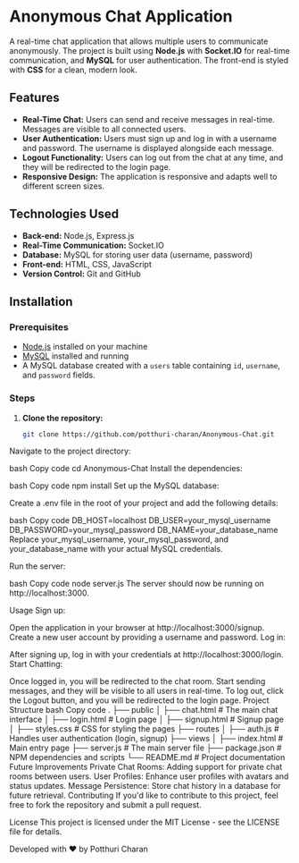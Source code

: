 # Anonymous Chat Application

A real-time chat application that allows multiple users to communicate anonymously. The project is built using **Node.js** with **Socket.IO** for real-time communication, and **MySQL** for user authentication. The front-end is styled with **CSS** for a clean, modern look.

## Features

- **Real-Time Chat:** Users can send and receive messages in real-time. Messages are visible to all connected users.
- **User Authentication:** Users must sign up and log in with a username and password. The username is displayed alongside each message.
- **Logout Functionality:** Users can log out from the chat at any time, and they will be redirected to the login page.
- **Responsive Design:** The application is responsive and adapts well to different screen sizes.

## Technologies Used

- **Back-end:** Node.js, Express.js
- **Real-Time Communication:** Socket.IO
- **Database:** MySQL for storing user data (username, password)
- **Front-end:** HTML, CSS, JavaScript
- **Version Control:** Git and GitHub

## Installation

### Prerequisites

- [Node.js](https://nodejs.org/) installed on your machine
- [MySQL](https://www.mysql.com/) installed and running
- A MySQL database created with a `users` table containing `id`, `username`, and `password` fields.

### Steps

1. **Clone the repository:**

   ```bash
   git clone https://github.com/potthuri-charan/Anonymous-Chat.git

Navigate to the project directory:

bash
Copy code
cd Anonymous-Chat
Install the dependencies:

bash
Copy code
npm install
Set up the MySQL database:

Create a .env file in the root of your project and add the following details:

bash
Copy code
DB_HOST=localhost
DB_USER=your_mysql_username
DB_PASSWORD=your_mysql_password
DB_NAME=your_database_name
Replace your_mysql_username, your_mysql_password, and your_database_name with your actual MySQL credentials.

Run the server:

bash
Copy code
node server.js
The server should now be running on http://localhost:3000.

Usage
Sign up:

Open the application in your browser at http://localhost:3000/signup.
Create a new user account by providing a username and password.
Log in:

After signing up, log in with your credentials at http://localhost:3000/login.
Start Chatting:

Once logged in, you will be redirected to the chat room. Start sending messages, and they will be visible to all users in real-time.
To log out, click the Logout button, and you will be redirected to the login page.
Project Structure
bash
Copy code
.
├── public
│   ├── chat.html         # The main chat interface
│   ├── login.html        # Login page
│   ├── signup.html       # Signup page
│   ├── styles.css        # CSS for styling the pages
├── routes
│   ├── auth.js           # Handles user authentication (login, signup)
├── views
│   ├── index.html        # Main entry page
├── server.js             # The main server file
├── package.json          # NPM dependencies and scripts
└── README.md             # Project documentation
Future Improvements
Private Chat Rooms: Adding support for private chat rooms between users.
User Profiles: Enhance user profiles with avatars and status updates.
Message Persistence: Store chat history in a database for future retrieval.
Contributing
If you'd like to contribute to this project, feel free to fork the repository and submit a pull request.

License
This project is licensed under the MIT License - see the LICENSE file for details.

Developed with ❤️ by Potthuri Charan
